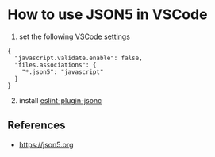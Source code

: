 # How to use JSON5 in VSCode

1. set the following [VSCode settings](./.vscode/settings.json)

```jsonc
{
  "javascript.validate.enable": false,
  "files.associations": {
    "*.json5": "javascript"
  }
}
```

2. install [eslint-plugin-jsonc](https://github.com/ota-meshi/eslint-plugin-jsonc)


## References

* https://json5.org